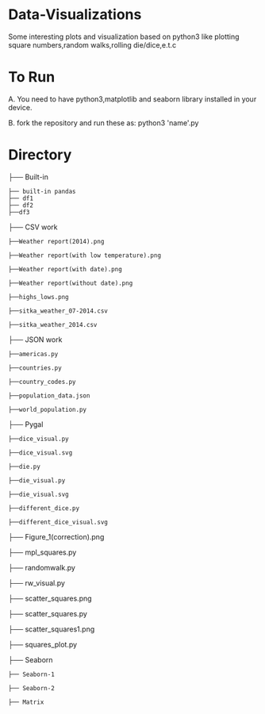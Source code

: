 # Data-Visualizations

Some interesting plots and visualization based on python3 like plotting square numbers,random walks,rolling die/dice,e.t.c

# To Run

A. You need to have python3,matplotlib and seaborn library installed in your device.

B. fork the repository and run these as: python3 'name'.py

# Directory 

├── Built-in

    ├── built-in pandas
    ├── df1
    ├── df2
    ├──df3

├── CSV work
    
    ├──Weather report(2014).png
  
    ├──Weather report(with low temperature).png
    
    ├──Weather report(with date).png
    
    ├──Weather report(without date).png
    
    ├──highs_lows.png
    
    ├──sitka_weather_07-2014.csv
    
    ├──sitka_weather_2014.csv
    
├── JSON work

    ├──americas.py
    
    ├──countries.py
    
    ├──country_codes.py
    
    ├──population_data.json
    
    ├──world_population.py
    
├── Pygal

    ├──dice_visual.py
    
    ├──dice_visual.svg
    
    ├──die.py
    
    ├──die_visual.py
    
    ├──die_visual.svg
    
    ├──different_dice.py
    
    ├──different_dice_visual.svg
    
├── Figure_1(correction).png

├── mpl_squares.py

├── randomwalk.py

├── rw_visual.py

├── scatter_squares.png

├── scatter_squares.py

├── scatter_squares1.png

├── squares_plot.py

├── Seaborn

    ├── Seaborn-1
    
    ├── Seaborn-2
    
    ├── Matrix
    
